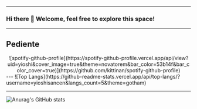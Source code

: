 <!--Customizing Profile - God Level!-->
---
<!--First Greeting-->
### Hi there 👋 Welcome, feel free to explore this space!
---
<!--
**yioshisancen/yioshisancen** is a ✨ _special_ ✨ repository because its `README.md` (this file) appears on your GitHub profile.

Here are some ideas to get you started:

- 🔭 I’m currently working on ...
- 🌱 I’m currently learning ...
- 👯 I’m looking to collaborate on ...
- 🤔 I’m looking for help with ...
- 💬 Ask me about ...
- 📫 How to reach me: ..
- 😄 Pronouns: ...
- ⚡ Fun fact: ...
-->
Pediente
---
<!--Now Playing-->
<div align="center">
![spotify-github-profile](https://spotify-github-profile.vercel.app/api/view?uid=yioshi&cover_image=true&theme=novatorem&bar_color=53b14f&bar_color_cover=true)](https://github.com/kittinan/spotify-github-profile)
</div>
---
<!--Top Languajes-->
![Top Langs](https://github-readme-stats.vercel.app/api/top-langs/?username=yioshisancen&langs_count=5&theme=gotham)

---
<!--Profile Stats-->
![Anurag's GitHub stats](https://github-readme-stats.vercel.app/api?username=yioshisancen&show_icons=true&theme=gotham)
